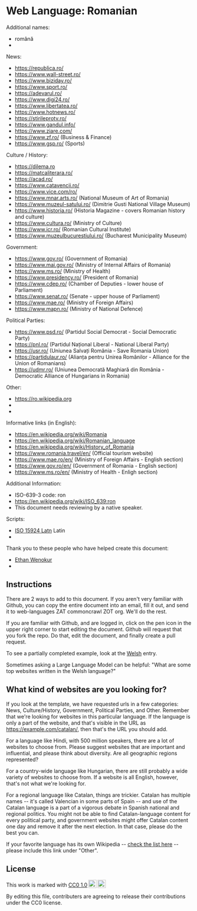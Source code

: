 # Web Language: Romanian

Additional names:
- română
- 

News:
- https://republica.ro/
- https://www.wall-street.ro/
- https://www.biziday.ro/
- https://www.sport.ro/
- https://adevarul.ro/
- https://www.digi24.ro/
- https://www.libertatea.ro/
- https://www.hotnews.ro/
- https://stirileprotv.ro/
- https://www.gandul.info/
- https://www.ziare.com/
- https://www.zf.ro/ (Business & Finance)
- https://www.gsp.ro/ (Sports)

Culture / History:
- https://dilema.ro
- https://matcaliterara.ro/
- https://acad.ro/
- https://www.catavencii.ro/
- https://www.vice.com/ro/
- https://www.mnar.arts.ro/ (National Museum of Art of Romania)
- https://www.muzeul-satului.ro/ (Dimitrie Gusti National Village Museum)
- https://www.historia.ro/ (Historia Magazine - covers Romanian history and culture)
- https://www.cultura.ro/ (Ministry of Culture)
- https://www.icr.ro/ (Romanian Cultural Institute)
- https://www.muzeulbucurestiului.ro/ (Bucharest Municipality Museum)

Government:
- https://www.gov.ro/ (Government of Romania)
- https://www.mai.gov.ro/ (Ministry of Internal Affairs of Romania)
- https://www.ms.ro/ (Ministry of Health)
- https://www.presidency.ro/ (President of Romania)
- https://www.cdep.ro/ (Chamber of Deputies - lower house of Parliament)
- https://www.senat.ro/ (Senate - upper house of Parliament)
- https://www.mae.ro/ (Ministry of Foreign Affairs)
- https://www.mapn.ro/ (Ministry of National Defence)

Political Parties:
- https://www.psd.ro/ (Partidul Social Democrat - Social Democratic Party)
- https://pnl.ro/ (Partidul Național Liberal - National Liberal Party)
- https://usr.ro/ (Uniunea Salvați România - Save Romania Union)
- https://partidulaur.ro/ (Alianța pentru Unirea Românilor - Alliance for the Union of Romanians)
- https://udmr.ro/ (Uniunea Democrată Maghiară din România - Democratic Alliance of Hungarians in Romania)

Other:
- https://ro.wikipedia.org
- 
- 

Informative links (in English):
- https://en.wikipedia.org/wiki/Romania
- https://en.wikipedia.org/wiki/Romanian_language
- https://en.wikipedia.org/wiki/History_of_Romania
- https://www.romania.travel/en/ (Official tourism website)
- https://www.mae.ro/en/ (Ministry of Foreign Affairs - English section)
- https://www.gov.ro/en/ (Government of Romania - English section)
- https://www.ms.ro/en/ (Ministry of Health - Enligh section)

Additional Information:
- ISO-639-3 code: ron
- https://en.wikipedia.org/wiki/ISO_639:ron
- This document needs reviewing by a native speaker.


Scripts:
- <a href="https://en.wikipedia.org/wiki/ISO_15924">ISO 15924 Latn</a> Latin
- 

Thank you to these people who have helped create this document:
- [Ethan Wenokur](https://github.com/e-Winnie)
- 

## Instructions

There are 2 ways to add to this document. If you aren't very familiar
with Github, you can copy the entire document into an email, fill it
out, and send it to web-languages ZAT commoncrawl ZOT org. We'll do the rest.

If you are familiar with Github, and are logged in, click on the pen
icon in the upper right corner to start editing the document.
Github will request that you fork the repo. Do that, edit the
document, and finally create a pull request.

To see a partially completed example, look at the
[Welsh](../living/welsh.md) entry.

Sometimes asking a Large Language Model can be helpful: "What are some
top websites written in the Welsh language?"

## What kind of websites are you looking for?

If you look at the template, we have requested urls in a few
categories: News, Culture/History, Government, Political Parties, and
Other. Remember that we're looking for websites in this particular
language. If the language is only a part of the website, and that's
visible in the URL as https://example.com/catalan/, then that's the
URL you should add.

For a language like Hindi, with 500 million speakers, there are a lot
of websites to choose from. Please suggest websites that are important
and influential, and please think about diversity. Are all geographic
regions represented?

For a country-wide language like Hungarian, there are still probably a
wide variety of websites to choose from. If a website is all English,
however, that's not what we're looking for.

For a regional language like Catalan, things are trickier. Catalan has
multiple names -- it's called Valencian in some parts of Spain -- and
use of the Catalan language is a part of a vigorous debate in Spanish
national and regional politics. You might not be able to find
Catalan-language content for every political party, and government
websites might offer Catalan content one day and remove it after
the next election. In that case, please do the best you can.

If your favorite language has its own Wikipedia -- [check the list here](https://en.wikipedia.org/wiki/List_of_Wikipedias) --
please include this link under "Other".

## License

<p xmlns:cc="http://creativecommons.org/ns#" >This work is marked with <a href="https://creativecommons.org/publicdomain/zero/1.0/?ref=chooser-v1" target="_blank" rel="license noopener noreferrer" style="display:inline-block;">CC0 1.0<img style="height:22px!important;margin-left:3px;vertical-align:text-bottom;" src="https://mirrors.creativecommons.org/presskit/icons/cc.svg?ref=chooser-v1" alt=""><img style="height:22px!important;margin-left:3px;vertical-align:text-bottom;" src="https://mirrors.creativecommons.org/presskit/icons/zero.svg?ref=chooser-v1" alt=""></a></p>

By editing this file, contributers are agreeing to release their contributions under the CC0 license.
